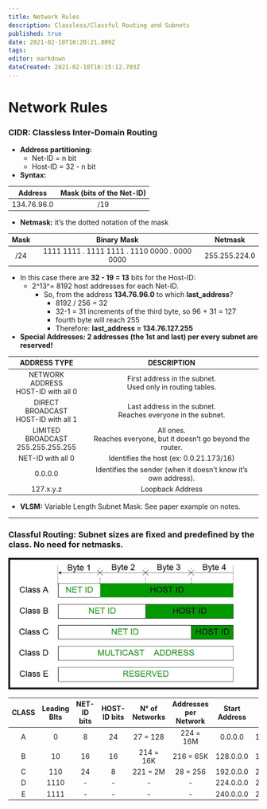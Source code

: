 ```yaml
---
title: Network Rules
description: Classless/Classful Routing and Subnets
published: true
date: 2021-02-10T16:20:21.809Z
tags: 
editor: markdown
dateCreated: 2021-02-10T16:15:12.703Z
---
```


# Network Rules

### CIDR: Classless Inter-Domain Routing

- **Address partitioning:**
	- Net-ID = n bit
 	- Host-ID = 32 - n bit
- **Syntax:**

|   Address   	| Mask (bits of the Net-ID) 	|
|:-----------:	|:-------------------------:	|
| 134.76.96.0 	|            /19            	|

- **Netmask:** it’s the dotted notation of the mask

| Mask 	|                  Binary Mask                  	|    Netmask    	|
|:----:	|:---------------------------------------------:	|:-------------:	|
|  /24 	| 1111 1111 . 1111 1111 . 1110 0000 . 0000 0000 	| 255.255.224.0 	|

- In this case there are **32 - 19 = 13** bits for the Host-ID:
	- 2^13^= 8192 host addresses for each Net-ID.
		- So, from the address **134.76.96.0** to which **last_address**?
			- 8192 / 256 = 32
			- 32-1 = 31 increments of the third byte, so 96 + 31 = 127
			- fourth byte will reach 255
			- Therefore: **last_address = 134.76.127.255**
- **Special Addresses: 2 addresses (the 1st and last) per every subnet are reserved!**

|  ADDRESS TYPE	|  DESCRIPTION	|
|:--------------------------------------:	|:-------------------------------------------------------------------:	|
|  NETWORK ADDRESS<br>HOST-ID with all 0 	|     First address in the subnet.<br>Used only in routing tables.    	|
| DIRECT BROADCAST<br>HOST-ID with all 1 	|    Last address in the subnet.<br>Reaches everyone in the subnet.   	|
|  LIMITED BROADCAST<br>255.255.255.255  	| All ones.<br>Reaches everyone, but it doesn’t go beyond the router. 	|
|            NET-ID with all 0           	|               Identifies the host (ex: 0.0.21.173/16)               	|
|                 0.0.0.0                	|    Identifies the sender (when it doesn’t know it’s own address).   	|
|                127.x.y.z               	|                           Loopback Address                          	|

- **VLSM:** Variable Length Subnet Mask: See paper example on notes.

---

### Classful Routing: Subnet sizes are fixed and predefined by the class. No need for netmasks.

![classfull.jpg](/classfull.jpg)

| CLASS 	| Leading BIts 	| NET-ID bits 	| HOST-ID bits 	| N° of Networks 	| Addresses per Network 	| Start Address 	|   End Address   	|
|:-----:	|:------------:	|:-----------:	|:------------:	|:--------------:	|:---------------------:	|:-------------:	|:---------------:	|
|   A   	| 0            	|      8      	|      24      	|    27 = 128    	|       224 = 16M       	|    0.0.0.0    	| 127.255.255.255 	|
|   B   	| 10           	|      16     	|      16      	|    214 = 16K   	|       216 = 65K       	|   128.0.0.0   	| 191.255.255.255 	|
|   C   	| 110          	|      24     	|       8      	|    221 = 2M    	|        28 = 256       	|   192.0.0.0   	| 223.255.255.255 	|
|   D   	| 1110         	|      -      	|       -      	|        -       	|           -           	|   224.0.0.0   	| 239.255.255.255 	|
|   E   	| 1111         	|      -      	|       -      	|        -       	|           -           	|   240.0.0.0   	| 255.255.255.255 	|
